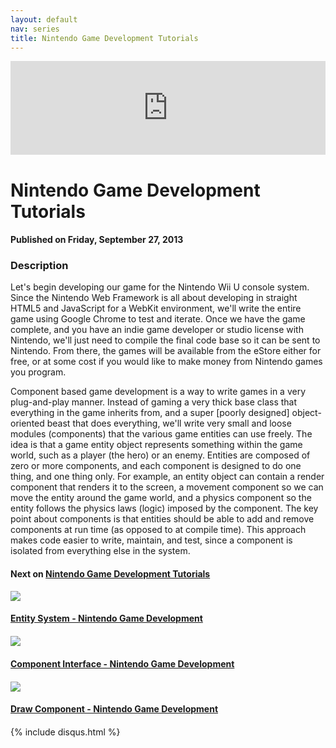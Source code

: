 ```yaml
---
layout: default
nav: series
title: Nintendo Game Development Tutorials
---
```


<div class="container">
    <div class="row mt grid">
        <div class="mt"></div>
        <div class="row" style="margin-bottom: 20px;">
            <div class="col-sm-push-1 col-sm-10 col-md-push-2 col-md-8">
                <div class="video-container">
                    <iframe width="100%" src="https://www.youtube.com/embed/OlfEfHoUCCY" frameborder="0" allowfullscreen></iframe>
                </div>
            </div>
            <div class="clearfix"></div>
            <div class="col-md-8">
                <h1>Nintendo Game Development Tutorials</h1>
                <h4>Published on Friday, September 27, 2013</h4>
                <h3>Description</h3>
                <p>Let's begin developing our game for the Nintendo Wii U console system. Since the Nintendo Web Framework is all about developing in straight HTML5 and JavaScript for a WebKit environment, we'll write the entire game using Google Chrome to test and iterate. Once we have the game complete, and you have an indie game developer or studio license with Nintendo, we'll just need to compile the final code base so it can be sent to Nintendo. From there, the games will be available from the eStore either for free, or at some cost if you would like to make money from Nintendo games you program.

Component based game development is a way to write games in a very plug-and-play manner. Instead of gaming a very thick base class that everything in the game inherits from, and a super [poorly designed] object-oriented beast that does everything, we'll write very small and loose modules (components) that the various game entities can use freely. The idea is that a game entity object represents something within the game world, such as a player (the hero) or an enemy. Entities are composed of zero or more components, and each component is designed to do one thing, and one thing only. For example, an entity object can contain a render component that renders it to the screen, a movement component so we can move the entity around the game world, and a physics component so the entity follows the physics laws (logic) imposed by the component. The key point about components is that entities should be able to add and remove components at run time (as opposed to at compile time). This approach makes code easier to write, maintain, and test, since a component is isolated from everything else in the system.</p>
            </div>
            <div class="col-md-4">
                <h4>Next on <a href="/series/nintendo-game-development-tutorials">Nintendo Game Development Tutorials</a></h4><div class="row" style="margin-bottom: 20px">
            <div class="col-md-6">
                <a href="/series/nintendo-game-development-tutorials/entity-system-nintendo-game-development">
                    <img src="/img/blank.gif" data-echo="https://i.ytimg.com/vi/aKhVilAlWrE/hqdefault.jpg" class="img-responsive" />
                </a>
            </div>
            <div class="col-md-6">
                <h4>
                    <a href="/series/nintendo-game-development-tutorials/entity-system-nintendo-game-development">Entity System - Nintendo Game Development</a>
                </h4>
            </div>
        </div><div class="row" style="margin-bottom: 20px">
            <div class="col-md-6">
                <a href="/series/nintendo-game-development-tutorials/component-interface-nintendo-game-development">
                    <img src="/img/blank.gif" data-echo="https://i.ytimg.com/vi/lTQcJ6ogwj8/hqdefault.jpg" class="img-responsive" />
                </a>
            </div>
            <div class="col-md-6">
                <h4>
                    <a href="/series/nintendo-game-development-tutorials/component-interface-nintendo-game-development">Component Interface - Nintendo Game Development</a>
                </h4>
            </div>
        </div><div class="row" style="margin-bottom: 20px">
            <div class="col-md-6">
                <a href="/series/nintendo-game-development-tutorials/draw-component-nintendo-game-development">
                    <img src="/img/blank.gif" data-echo="https://i.ytimg.com/vi/hLDFho-g7bc/hqdefault.jpg" class="img-responsive" />
                </a>
            </div>
            <div class="col-md-6">
                <h4>
                    <a href="/series/nintendo-game-development-tutorials/draw-component-nintendo-game-development">Draw Component - Nintendo Game Development</a>
                </h4>
            </div>
        </div>
            </div>
            <div class="col-md-8">
                {% include disqus.html %}
            </div>
        </div>
    </div>
    <div class="row mt grid"></div>
</div>
